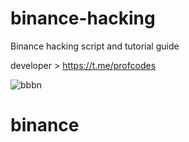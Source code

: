 # binance-hacking

Binance hacking script and tutorial guide

developer > https://t.me/profcodes

![bbbn](https://github.com/user-attachments/assets/49007ced-c03c-43c1-a78e-d66320488e91)

# binance 
